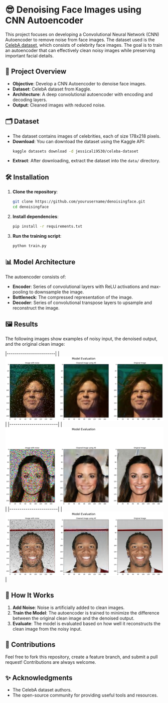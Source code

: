 # 😎 Denoising Face Images using CNN Autoencoder

This project focuses on developing a Convolutional Neural Network (CNN) Autoencoder to remove noise from face images. The dataset used is the [CelebA dataset](https://www.kaggle.com/datasets/jessicali9530/celeba-dataset), which consists of celebrity face images. The goal is to train an autoencoder that can effectively clean noisy images while preserving important facial details.

## 🚀 Project Overview

- **Objective**: Develop a CNN Autoencoder to denoise face images.
- **Dataset**: CelebA dataset from Kaggle.
- **Architecture**: A deep convolutional autoencoder with encoding and decoding layers.
- **Output**: Cleaned images with reduced noise.

## 🗂️ Dataset

- The dataset contains images of celebrities, each of size 178x218 pixels.
- **Download**: You can download the dataset using the Kaggle API:
  ```bash
  kaggle datasets download -d jessicali9530/celeba-dataset
  ```
- **Extract**: After downloading, extract the dataset into the `data/` directory.

## 🛠️ Installation

1. **Clone the repository**:
    ```bash
    git clone https://github.com/yourusername/denoisingface.git
    cd denoisingface
    ```

2. **Install dependencies**:
    ```bash
    pip install -r requirements.txt
    ```

3. **Run the training script**:
    ```bash
    python train.py
    ```

## 📊 Model Architecture

The autoencoder consists of:

- **Encoder**: Series of convolutional layers with ReLU activations and max-pooling to downsample the image.
- **Bottleneck**: The compressed representation of the image.
- **Decoder**: Series of convolutional transpose layers to upsample and reconstruct the image.

## 🖼️ Results

The following images show examples of noisy input, the denoised output, and the original clean image:


|------------------------|
| ![Noisy Image](images/AE_1.png) |
|------------------------|
| ![Denoised Image](images/AE_4.png) | 
|------------------------|
| ![Original Image](images/AE_2.png) |

## 🧠 How It Works

1. **Add Noise**: Noise is artificially added to clean images.
2. **Train the Model**: The autoencoder is trained to minimize the difference between the original clean image and the denoised output.
3. **Evaluate**: The model is evaluated based on how well it reconstructs the clean image from the noisy input.



## 🤝 Contributions

Feel free to fork this repository, create a feature branch, and submit a pull request! Contributions are always welcome. 


## ✨ Acknowledgments

- The CelebA dataset authors.
- The open-source community for providing useful tools and resources.
```
